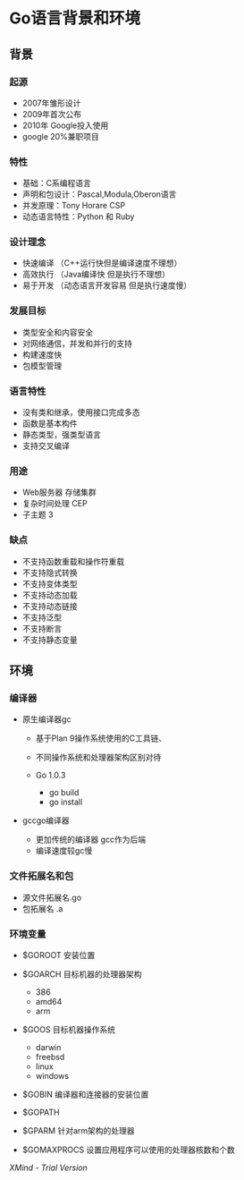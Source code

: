 # Go语言背景和环境

## 背景

### 起源

- 2007年雏形设计
- 2009年首次公布
- 2010年 Google投入使用
- google 20%兼职项目

### 特性

- 基础：C系编程语言
- 声明和包设计：Pascal,Modula,Oberon语言
- 并发原理：Tony Horare CSP
- 动态语言特性：Python 和 Ruby

### 设计理念

- 快速编译 （C++运行快但是编译速度不理想）
- 高效执行  （Java编译快 但是执行不理想）
- 易于开发 （动态语言开发容易 但是执行速度慢）

### 发展目标

- 类型安全和内容安全
- 对网络通信，并发和并行的支持
- 构建速度快
- 包模型管理

### 语言特性

- 没有类和继承，使用接口完成多态
- 函数是基本构件
- 静态类型，强类型语言
- 支持交叉编译

### 用途

- Web服务器 存储集群 
- 复杂时间处理  CEP
- 子主题 3

### 缺点

- 不支持函数重载和操作符重载
- 不支持隐式转换
- 不支持变体类型
- 不支持动态加载
- 不支持动态链接
- 不支持泛型
- 不支持断言
- 不支持静态变量

## 环境

### 编译器

- 原生编译器gc

	- 基于Plan 9操作系统使用的C工具链、
	- 不同操作系统和处理器架构区别对待
	- Go 1.0.3

		- go build
		- go install

- gccgo编译器

	- 更加传统的编译器  gcc作为后端
	- 编译速度较gc慢

### 文件拓展名和包

- 源文件拓展名.go
- 包拓展名 .a

### 环境变量

- $GOROOT  安装位置
- $GOARCH 目标机器的处理器架构

	- 386
	- amd64
	- arm

- $GOOS  目标机器操作系统

	- darwin
	- freebsd
	- linux
	- windows

- $GOBIN 编译器和连接器的安装位置
- $GOPATH 
- $GPARM 针对arm架构的处理器
- $GOMAXPROCS 设置应用程序可以使用的处理器核数和个数

*XMind - Trial Version*
